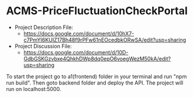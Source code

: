 # ACMS-PriceFluctuationCheckPortal
  - Project Description File:
    - https://docs.google.com/document/d/10hX7-c7PmYI6KUIZ17Bh48f9rPFw61nEOcedbkORwSA/edit?usp=sharing
  - Project Discussion File:
    - https://docs.google.com/document/d/10D-GdbGSKGzvbxe4QhkhDWp8dq0epO6voegWezM50kA/edit?usp=sharing

To start the project go to a1(frontend) folder in your terminal and run "npm run build".
    Then goto backend folder and deploy the API. The project will run on localhost:5000.
